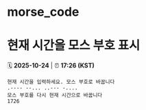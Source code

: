 # morse_code
# 현재 시간을 모스 부호 표시
<!-- MORSE_TIME_START -->
🗓️ **2025-10-24** | ⏰ **17:26 (KST)**

```
현재 시간을 입력하세요. 모스 부호로 바꿉니다
.---- --... ..--- -....
모스 부호를 다시 현재 시간으로 바꿉니다
1726
```
<!-- MORSE_TIME_END -->
